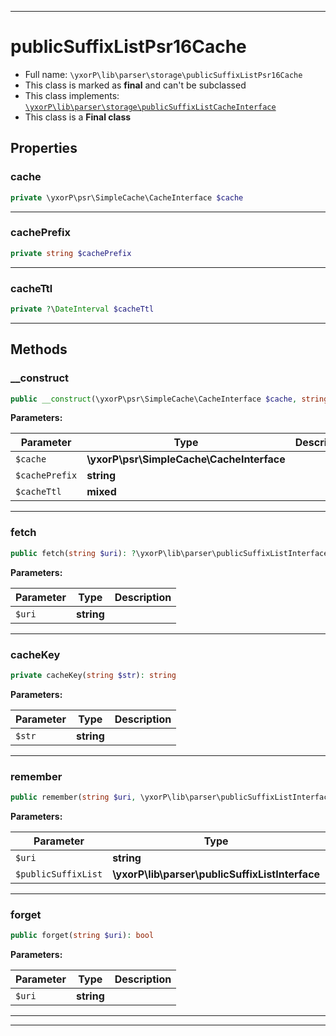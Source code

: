 ***

# publicSuffixListPsr16Cache





* Full name: `\yxorP\lib\parser\storage\publicSuffixListPsr16Cache`
* This class is marked as **final** and can't be subclassed
* This class implements:
[`\yxorP\lib\parser\storage\publicSuffixListCacheInterface`](./publicSuffixListCacheInterface.md)
* This class is a **Final class**



## Properties


### cache



```php
private \yxorP\psr\SimpleCache\CacheInterface $cache
```






***

### cachePrefix



```php
private string $cachePrefix
```






***

### cacheTtl



```php
private ?\DateInterval $cacheTtl
```






***

## Methods


### __construct



```php
public __construct(\yxorP\psr\SimpleCache\CacheInterface $cache, string $cachePrefix = &#039;&#039;, mixed $cacheTtl = null): mixed
```








**Parameters:**

| Parameter | Type | Description |
|-----------|------|-------------|
| `$cache` | **\yxorP\psr\SimpleCache\CacheInterface** |  |
| `$cachePrefix` | **string** |  |
| `$cacheTtl` | **mixed** |  |




***

### fetch



```php
public fetch(string $uri): ?\yxorP\lib\parser\publicSuffixListInterface
```








**Parameters:**

| Parameter | Type | Description |
|-----------|------|-------------|
| `$uri` | **string** |  |




***

### cacheKey



```php
private cacheKey(string $str): string
```








**Parameters:**

| Parameter | Type | Description |
|-----------|------|-------------|
| `$str` | **string** |  |




***

### remember



```php
public remember(string $uri, \yxorP\lib\parser\publicSuffixListInterface $publicSuffixList): bool
```








**Parameters:**

| Parameter | Type | Description |
|-----------|------|-------------|
| `$uri` | **string** |  |
| `$publicSuffixList` | **\yxorP\lib\parser\publicSuffixListInterface** |  |




***

### forget



```php
public forget(string $uri): bool
```








**Parameters:**

| Parameter | Type | Description |
|-----------|------|-------------|
| `$uri` | **string** |  |




***


***

